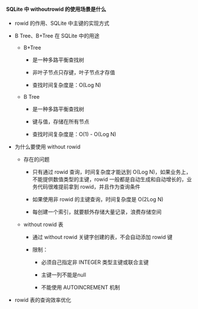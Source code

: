 #### SQLite 中 withoutrowid 的使用场景是什么

- rowid 的作用、SQLite 中主键的实现方式

- B Tree、B+Tree 在 SQLite 中的用途

  - B+Tree
    
    - 是一种多路平衡查找树
    
    - 非叶子节点只存键，叶子节点才存值
    
    - 查找时间复杂度是：O(Log N)

  - B Tree
    
    - 是一种多路平衡查找树
    
    - 键与值，存储在所有节点
    
    - 查找时间复杂度是：O(1) - O(Log N)

- 为什么要使用 without rowid

  - 存在的问题
    
    - 只有通过 rowid 查询，时间复杂度才能达到 O(Log N)，如果业务上，不能提供数值类型的主键，rowid 一般都是自动生成和自动增长的，业务代码很难提前拿到 rowid，并且作为查询条件
    
    - 如果使用非 rowid 的主键查询，时间复杂度是 O(2Log N)
    
    - 每创建一个索引，就要额外存储大量记录，浪费存储空间

  - without rowid 表
    
    - 通过 without rowid 关键字创建的表，不会自动添加 rowid 键
    
    - 限制：
      
      - 必须自己指定非 INTEGER 类型主键或联合主键
      
      - 主键一列不能是null
      
      - 不能使用 AUTOINCREMENT 机制

- rowid 表的查询效率优化
